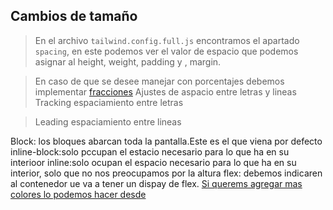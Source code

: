 ## Cambios de tamaño
> En el archivo `tailwind.config.full.js` encontramos el apartado `spacing`, en este podemos ver el valor de espacio que podemos asignar al height, weight, padding y , margin.

> En caso de que se desee manejar con porcentajes  debemos implementar [fracciones](https://tailwindcss.com/docs/width) 
Ajustes de aspacio entre letras y lineas
>Tracking espaciamiento entre letras

>Leading espaciamiento entre lineas

Block: los bloques abarcan toda la pantalla.Este es el que viena por defecto
inline-block:solo pccupan el estacio necesario para lo que ha en su interioor
inline:solo ocupan el espacio necesario para lo que ha en su interior, solo que no nos preocupamos por la altura
flex: debemos indicaren al contenedor ue va a tener un dispay de flex.
 [Si querems agregar mas colores lo podemos hacer desde](./tailwind.config.js) 
